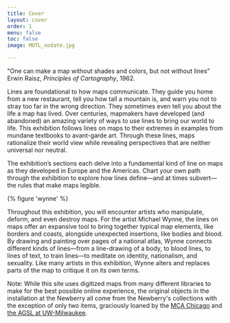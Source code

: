 ```yaml
---
title: Cover
layout: cover
order: 1
menu: false
toc: false
image: MOTL_nodate.jpg

---
```

<div class="quotation"> "One can make a map without shades and colors, but not without lines"<br>Erwin Raisz,<i> Principles of Cartography</i>, 1962.
</div>  
 
Lines are foundational to how maps communicate. They guide you home from a new restaurant, tell you how tall a mountain is, and warn you not to stray too far in the wrong direction. They sometimes even tell you about the life a map has lived. Over centuries, mapmakers have developed (and abandoned) an amazing variety of ways to use lines to bring our world to life. This exhibition follows lines on maps to their extremes in examples from mundane textbooks to avant-garde art. Through these lines, maps rationalize their world view while  revealing perspectives that are neither universal nor neutral. 

The exhibition’s sections each delve into a fundamental kind of line on maps as they developed in Europe and the Americas. Chart your own path through the exhibition to explore how lines define—and at times subvert—the rules that make maps legible.  

{% figure 'wynne' %}

Throughout this exhibition, you will encounter artists who manipulate, deform, and even destroy maps. For the artist Michael Wynne, the lines on maps offer an expansive tool to bring together typical map elements, like borders and coasts, alongside unexpected insertions, like bodies and blood. By drawing and painting over pages of a national atlas, Wynne connects different kinds of lines—from a line-drawing of a body, to blood lines, to lines of text, to train lines—to meditate on identity, nationalism, and sexuality. Like many artists in this exhibition, Wynne alters and replaces parts of the map to critique it on its own terms.

<div class="call-out">
Note: While this site uses digitized maps from many different libraries to make for the best possible online experience, the original objects in the installation at the Newberry all come from the Newberry's collections with the exception of only two items, graciously loaned by the <a href=https://mcachicago.org>MCA Chicago</a> and <a href=https://uwm.edu/libraries/agsl>the AGSL at UW-Milwaukee</a>.
</div>